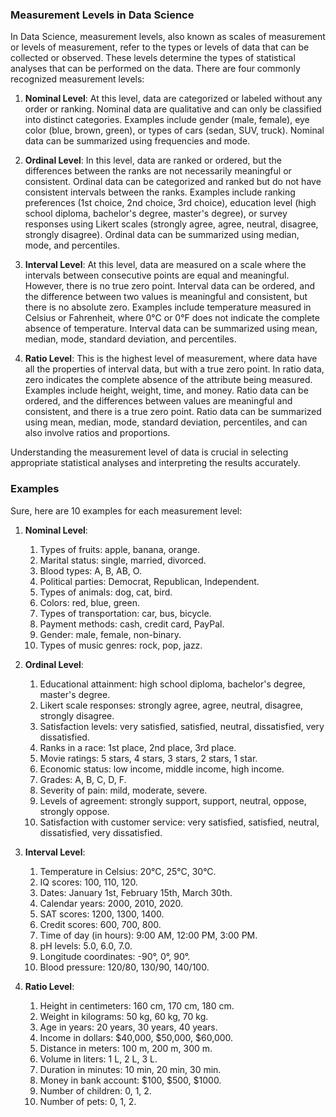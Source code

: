 ### Measurement Levels in Data Science



In Data Science, measurement levels, also known as scales of measurement or levels of measurement, refer to the types or levels of data that can be collected or observed. These levels determine the types of statistical analyses that can be performed on the data. There are four commonly recognized measurement levels: 

1. **Nominal Level**: At this level, data are categorized or labeled without any order or ranking. Nominal data are qualitative and can only be classified into distinct categories. Examples include gender (male, female), eye color (blue, brown, green), or types of cars (sedan, SUV, truck). Nominal data can be summarized using frequencies and mode.

2. **Ordinal Level**: In this level, data are ranked or ordered, but the differences between the ranks are not necessarily meaningful or consistent. Ordinal data can be categorized and ranked but do not have consistent intervals between the ranks. Examples include ranking preferences (1st choice, 2nd choice, 3rd choice), education level (high school diploma, bachelor's degree, master's degree), or survey responses using Likert scales (strongly agree, agree, neutral, disagree, strongly disagree). Ordinal data can be summarized using median, mode, and percentiles.

3. **Interval Level**: At this level, data are measured on a scale where the intervals between consecutive points are equal and meaningful. However, there is no true zero point. Interval data can be ordered, and the difference between two values is meaningful and consistent, but there is no absolute zero. Examples include temperature measured in Celsius or Fahrenheit, where 0°C or 0°F does not indicate the complete absence of temperature. Interval data can be summarized using mean, median, mode, standard deviation, and percentiles.

4. **Ratio Level**: This is the highest level of measurement, where data have all the properties of interval data, but with a true zero point. In ratio data, zero indicates the complete absence of the attribute being measured. Examples include height, weight, time, and money. Ratio data can be ordered, and the differences between values are meaningful and consistent, and there is a true zero point. Ratio data can be summarized using mean, median, mode, standard deviation, percentiles, and can also involve ratios and proportions.

Understanding the measurement level of data is crucial in selecting appropriate statistical analyses and interpreting the results accurately.



### Examples

Sure, here are 10 examples for each measurement level:

1. **Nominal Level**:
   
   1. Types of fruits: apple, banana, orange.
   2. Marital status: single, married, divorced.
   3. Blood types: A, B, AB, O.
   4. Political parties: Democrat, Republican, Independent.
   5. Types of animals: dog, cat, bird.
   6. Colors: red, blue, green.
   7. Types of transportation: car, bus, bicycle.
   8. Payment methods: cash, credit card, PayPal.
   9. Gender: male, female, non-binary.
   10. Types of music genres: rock, pop, jazz.

2. **Ordinal Level**:
   
   1. Educational attainment: high school diploma, bachelor's degree, master's degree.
   2. Likert scale responses: strongly agree, agree, neutral, disagree, strongly disagree.
   3. Satisfaction levels: very satisfied, satisfied, neutral, dissatisfied, very dissatisfied.
   4. Ranks in a race: 1st place, 2nd place, 3rd place.
   5. Movie ratings: 5 stars, 4 stars, 3 stars, 2 stars, 1 star.
   6. Economic status: low income, middle income, high income.
   7. Grades: A, B, C, D, F.
   8. Severity of pain: mild, moderate, severe.
   9. Levels of agreement: strongly support, support, neutral, oppose, strongly oppose.
   10. Satisfaction with customer service: very satisfied, satisfied, neutral, dissatisfied, very dissatisfied.

3. **Interval Level**:
   
   1. Temperature in Celsius: 20°C, 25°C, 30°C.
   2. IQ scores: 100, 110, 120.
   3. Dates: January 1st, February 15th, March 30th.
   4. Calendar years: 2000, 2010, 2020.
   5. SAT scores: 1200, 1300, 1400.
   6. Credit scores: 600, 700, 800.
   7. Time of day (in hours): 9:00 AM, 12:00 PM, 3:00 PM.
   8. pH levels: 5.0, 6.0, 7.0.
   9. Longitude coordinates: -90°, 0°, 90°.
   10. Blood pressure: 120/80, 130/90, 140/100.

4. **Ratio Level**:
   
   1. Height in centimeters: 160 cm, 170 cm, 180 cm.
   2. Weight in kilograms: 50 kg, 60 kg, 70 kg.
   3. Age in years: 20 years, 30 years, 40 years.
   4. Income in dollars: $40,000, $50,000, $60,000.
   5. Distance in meters: 100 m, 200 m, 300 m.
   6. Volume in liters: 1 L, 2 L, 3 L.
   7. Duration in minutes: 10 min, 20 min, 30 min.
   8. Money in bank account: $100, $500, $1000.
   9. Number of children: 0, 1, 2.
   10. Number of pets: 0, 1, 2.

